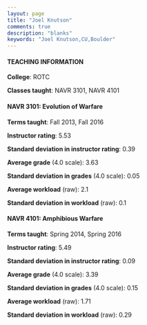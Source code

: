 ```yaml
---
layout: page
title: "Joel Knutson" 
comments: true
description: "blanks"
keywords: "Joel Knutson,CU,Boulder"
---
```

<head>
<script src="https://ajax.googleapis.com/ajax/libs/jquery/2.1.3/jquery.min.js"></script>
<script src="https://dl.dropboxusercontent.com/s/pc42nxpaw1ea4o9/highcharts.js?dl=0"></script>
<!-- <script src="../assets/js/highcharts.js"></script> -->
<style type="text/css">@font-face {
	font-family: "Bebas Neue";
	src: url(https://www.filehosting.org/file/details/544349/BebasNeue Regular.otf) format("opentype");
	}
	h1.Bebas { 
		font-family: "Bebas Neue", Verdana, Tahoma;
	}
</style>
</head>
	   
#### TEACHING INFORMATION

**College**: ROTC

**Classes taught**: NAVR 3101, NAVR 4101

#### NAVR 3101: Evolution of Warfare

**Terms taught**: Fall 2013, Fall 2016

**Instructor rating**: 5.53

**Standard deviation in instructor rating**: 0.39

**Average grade** (4.0 scale): 3.63

**Standard deviation in grades** (4.0 scale): 0.05

**Average workload** (raw): 2.1

**Standard deviation in workload** (raw): 0.1

#### NAVR 4101: Amphibious Warfare

**Terms taught**: Spring 2014, Spring 2016

**Instructor rating**: 5.49

**Standard deviation in instructor rating**: 0.09

**Average grade** (4.0 scale): 3.39

**Standard deviation in grades** (4.0 scale): 0.15

**Average workload** (raw): 1.71

**Standard deviation in workload** (raw): 0.29

